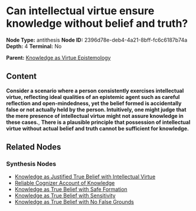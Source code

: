# Can intellectual virtue ensure knowledge without belief and truth?

**Node Type:** antithesis
**Node ID:** 2396d78e-deb4-4a21-8bff-fc6c6187b74a
**Depth:** 4
**Terminal:** No

**Parent:** [Knowledge as Virtue Epistemology](knowledge-as-virtue-epistemology-synthesis-22c3d5b9-6da4-444e-8f7f-f36a059b07d4.md)

## Content

**Consider a scenario where a person consistently exercises intellectual virtue, reflecting ideal qualities of an epistemic agent such as careful reflection and open-mindedness, yet the belief formed is accidentally false or not actually held by the person. Intuitively, one might judge that the mere presence of intellectual virtue might not assure knowledge in these cases.**, **There is a plausible principle that possession of intellectual virtue without actual belief and truth cannot be sufficient for knowledge.**

## Related Nodes

### Synthesis Nodes

- [Knowledge as Justified True Belief with Intellectual Virtue](knowledge-as-justified-true-belief-with-intellectual-virtue-synthesis-dfdc7006-c90a-4c69-a4ed-9713c6ce6578.md)
- [Reliable Cognizer Account of Knowledge](reliable-cognizer-account-of-knowledge-synthesis-1905352f-e5af-46cc-9ae1-b363acf50e17.md)
- [Knowledge as True Belief with Safe Formation](knowledge-as-true-belief-with-safe-formation-synthesis-5b20cc02-6bab-495c-a4d6-d7bd0a956674.md)
- [Knowledge as True Belief with Sensitivity](knowledge-as-true-belief-with-sensitivity-synthesis-0fb76ebc-28e7-4a0a-b9af-791db2143f4f.md)
- [Knowledge as True Belief with No False Grounds](knowledge-as-true-belief-with-no-false-grounds-synthesis-70949775-145d-4a8a-a111-4e284c1ea985.md)

